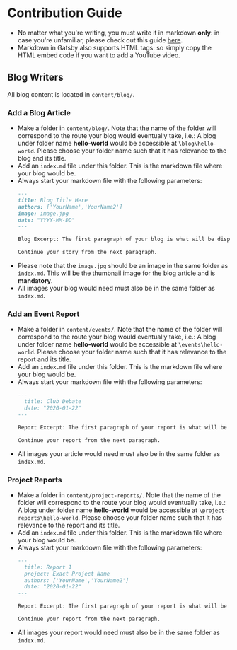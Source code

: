 # Contribution Guide

- No matter what you're writing, you must write it in markdown **only**: in case you're unfamiliar, please check out this guide [here](https://guides.github.com/features/mastering-markdown/).
- Markdown in Gatsby also supports HTML tags: so simply copy the HTML embed code if you want to add a YouTube video.

## Blog Writers
All blog content is located in `content/blog/`.

### Add a Blog Article
- Make a folder in `content/blog/`. Note that the name of the folder will correspond to the route your blog would eventually take, i.e.:
  A blog under folder name **hello-world** would be accessible at `\blog\hello-world`. Please choose your folder name such that it has relevance to the blog and its title.
- Add an `index.md` file under this folder. This is the markdown file where your blog would be.
- Always start your markdown file with the following parameters:
  ```markdown
  ---
  title: Blog Title Here
  authors: ['YourName','YourName2']
  image: image.jpg
  date: "YYYY-MM-DD"
  ---

  Blog Excerpt: The first paragraph of your blog is what will be displayed as a preview in the Blogs page.

  Continue your story from the next paragraph.
  ```
- Please note that the `image.jpg` should be an image in the same folder as `index.md`. This will be the thumbnail image for the blog article and is **mandatory**.
- All images your blog would need must also be in the same folder as `index.md`. 

### Add an Event Report
- Make a folder in `content/events/`. Note that the name of the folder will correspond to the route your blog would eventually take, i.e.:
  A blog under folder name **hello-world** would be accessible at `\events\hello-world`. Please choose your folder name such that it has relevance to the report and its title.
- Add an `index.md` file under this folder. This is the markdown file where your blog would be.
- Always start your markdown file with the following parameters:
  ```markdown
  ---
    title: Club Debate
    date: "2020-01-22"
  ---

  Report Excerpt: The first paragraph of your report is what will be displayed as a preview in the Event's page (as an exerpt).

  Continue your report from the next paragraph.
  ```
- All images your article would need must also be in the same folder as `index.md`. 

### Project Reports
- Make a folder in `content/project-reports/`. Note that the name of the folder will correspond to the route your blog would eventually take, i.e.:
  A blog under folder name **hello-world** would be accessible at `\project-reports\hello-world`. Please choose your folder name such that it has relevance to the report and its title.
- Add an `index.md` file under this folder. This is the markdown file where your blog would be.
- Always start your markdown file with the following parameters:
  ```markdown
  ---
    title: Report 1
    project: Exact Project Name
    authors: ['YourName','YourName2']
    date: "2020-01-22"
  ---

  Report Excerpt: The first paragraph of your report is what will be displayed as a preview in your Project's page (as an exerpt).

  Continue your report from the next paragraph.
  ```
- All images your report would need must also be in the same folder as `index.md`. 